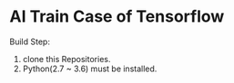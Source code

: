 # AI Train Case of Tensorflow
Build Step:
1. clone this Repositories.
2. Python(2.7 ~ 3.6) must be installed.
